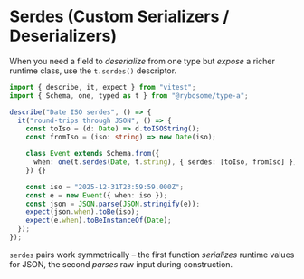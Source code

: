 # Serdes (Custom Serializers / Deserializers)

When you need a field to _deserialize_ from one type but _expose_ a richer
runtime class, use the `t.serdes()` descriptor.

```typescript
import { describe, it, expect } from "vitest";
import { Schema, one, typed as t } from "@rybosome/type-a";

describe("Date ISO serdes", () => {
  it("round-trips through JSON", () => {
    const toIso = (d: Date) => d.toISOString();
    const fromIso = (iso: string) => new Date(iso);

    class Event extends Schema.from({
      when: one(t.serdes(Date, t.string), { serdes: [toIso, fromIso] }),
    }) {}

    const iso = "2025-12-31T23:59:59.000Z";
    const e = new Event({ when: iso });
    const json = JSON.parse(JSON.stringify(e));
    expect(json.when).toBe(iso);
    expect(e.when).toBeInstanceOf(Date);
  });
});
```

`serdes` pairs work symmetrically – the first function _serializes_ runtime
values for JSON, the second _parses_ raw input during construction.

